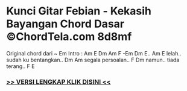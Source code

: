 
 # Kunci Gitar Febian - Kekasih Bayangan Chord Dasar ©ChordTela.com 8d8mf


Original chord dari ~ Em Intro : Am E Dm Am F -Em Dm E.. Am E lelah.. sudah ku bentangkan.. Dm Am segala persoalan.. F Dm namun.. tiada terang.. F E

###  <a href="https://shortlighzx.web.app?sq=Kunci Gitar Febian - Kekasih Bayangan Chord Dasar ©ChordTela.com"> >> VERSI LENGKAP KLIK DISINI << </a>
